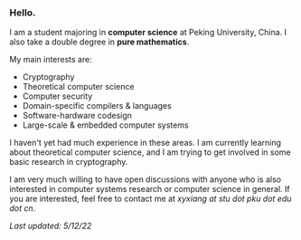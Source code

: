 ### Hello.

I am a student majoring in **computer science** at Peking University, China. I also take a double degree in **pure mathematics**.

My main interests are:

+ Cryptography
+ Theoretical computer science
+ Computer security
+ Domain-specific compilers & languages
+ Software-hardware codesign
+ Large-scale & embedded computer systems

I haven't yet had much experience in these areas. I am currently learning about theoretical computer science, and I am trying to get involved in some basic research in cryptography.

I am very much willing to have open discussions with anyone who is also interested in computer systems research or computer science in general. If you are interested, feel free to contact me at *xyxiang at stu dot pku dot edu dot cn*.

_Last updated: 5/12/22_
